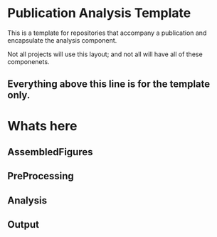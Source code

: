 # Publication Analysis Template

This is a template for repositories that accompany a publication and encapsulate the analysis component.

Not all projects will use this layout; and not all will have all of these componenets.

**Everything above this line is for the template only.**
---

# Whats here

## AssembledFigures

## PreProcessing

## Analysis

## Output
